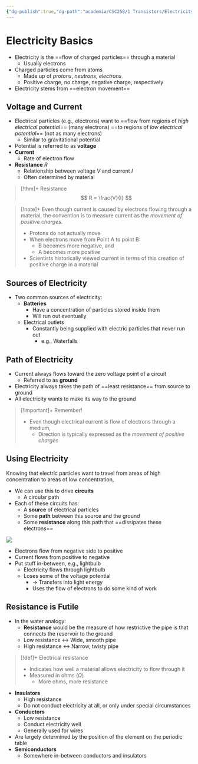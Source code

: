```yaml
---
{"dg-publish":true,"dg-path":"academia/CSC258/1 Transistors/Electricity Basics.md","permalink":"/academia/csc-258/1-transistors/electricity-basics/","tags":["cs","lecture","note","university"],"created":"2025-01-08T15:32:12.634-05:00","updated":"2025-01-11T03:16:25.883-05:00"}
---
```



# Electricity Basics

- Electricity is the ==flow of charged particles== through a material
    - Usually electrons
- Charged particles come from atoms
    - Made up of *protons*, *neutrons*, *electrons*
    - Positive charge, no charge, negative charge, respectively
- Electricity stems from ==electron movement==

## Voltage and Current

- Electrical particles (e.g., electrons) want to ==flow from regions of *high electrical potential*== (many electrons) ==to regions of *low electrical potential*== (not as many electrons)
    - Similar to gravitational potential
- Potential is referred to as **voltage**
- **Current**
    - Rate of electron flow
- **Resistance** $R$
    - Relationship between voltage $V$ and current $I$
    - Often determined by material

> [!thm]+ Resistance
> $$
> R = \frac{V}{I}
> $$

> [!note]+ Even though current is caused by electrons flowing through a material, the convention is to measure current as the *movement of positive charges*.
> - Protons do not actually move
> - When electrons move from Point A to point B:
>     - B becomes more negative, and
>     - A becomes more positive
> - Scientists historically viewed current in terms of this creation of positive charge in a material

## Sources of Electricity

- Two common sources of electricity:
    - **Batteries**
        - Have a concentration of particles stored inside them
        - Will run out eventually
    - Electrical outlets
        - Constantly being supplied with electric particles that never run out
            - e.g., Waterfalls

## Path of Electricity

- Current always flows toward the zero voltage point of a circuit
    - Referred to as **ground**
- Electricity always takes the path of ==least resistance== from source to ground
- All electricity wants to make its way to the ground

> [!important]+ Remember!
> - Even though electrical current is flow of electrons through a medium,
>     - Direction is typically expressed as the *movement of positive charges*

## Using Electricity

Knowing that electric particles want to travel from areas of high concentration to areas of low concentration,

- We can use this to drive **circuits**
    - A circular path
- Each of these circuits has:
    - A **source** of electrical particles
    - Some **path** between this source and the ground
    - Some **resistance** along this path that ==dissipates these electrons==

![](https://i.imgur.com/9xO8I0C.png)

- Electrons flow from negative side to positive
- Current flows from positive to negative
- Put stuff in-between, e.g., lightbulb
    - Electricity flows through lightbulb
    - Loses some of the voltage potential
        - → Transfers into light energy
        - Uses the flow of electrons to do some kind of work

## Resistance is Futile

- In the water analogy:
    - **Resistance** would be the measure of how restrictive the pipe is that connects the reservoir to the ground
    - Low resistance $\leftrightarrow$ Wide, smooth pipe
    - High resistance $\leftrightarrow$ Narrow, twisty pipe

> [!def]+ Electrical resistance
> - Indicates how well a material allows electricity to flow through it
> - Measured in ohms ($\Omega$)
>     - More ohms, more resistance

- **Insulators**
    - High resistance
    - Do not conduct electricity at all, or only under special circumstances
- **Conductors**
    - Low resistance
    - Conduct electricity well
    - Generally used for wires
- Are largely determined by the position of the element on the periodic table
- **Semiconductors**
    - Somewhere in-between conductors and insulators
